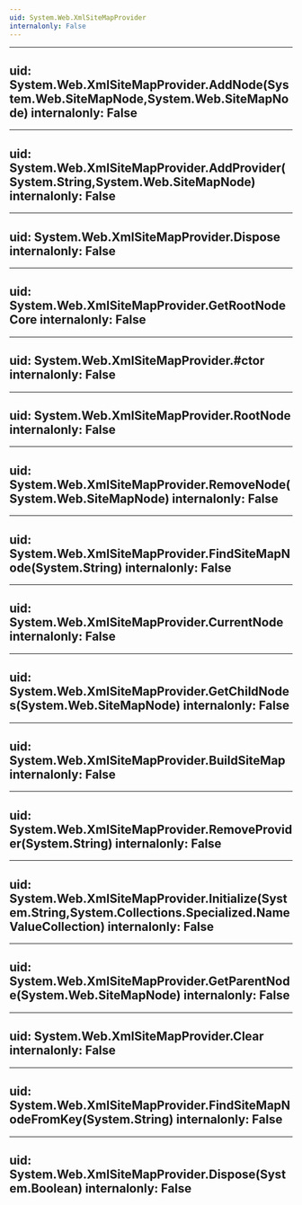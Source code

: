 ```yaml
---
uid: System.Web.XmlSiteMapProvider
internalonly: False
---
```


---
uid: System.Web.XmlSiteMapProvider.AddNode(System.Web.SiteMapNode,System.Web.SiteMapNode)
internalonly: False
---

---
uid: System.Web.XmlSiteMapProvider.AddProvider(System.String,System.Web.SiteMapNode)
internalonly: False
---

---
uid: System.Web.XmlSiteMapProvider.Dispose
internalonly: False
---

---
uid: System.Web.XmlSiteMapProvider.GetRootNodeCore
internalonly: False
---

---
uid: System.Web.XmlSiteMapProvider.#ctor
internalonly: False
---

---
uid: System.Web.XmlSiteMapProvider.RootNode
internalonly: False
---

---
uid: System.Web.XmlSiteMapProvider.RemoveNode(System.Web.SiteMapNode)
internalonly: False
---

---
uid: System.Web.XmlSiteMapProvider.FindSiteMapNode(System.String)
internalonly: False
---

---
uid: System.Web.XmlSiteMapProvider.CurrentNode
internalonly: False
---

---
uid: System.Web.XmlSiteMapProvider.GetChildNodes(System.Web.SiteMapNode)
internalonly: False
---

---
uid: System.Web.XmlSiteMapProvider.BuildSiteMap
internalonly: False
---

---
uid: System.Web.XmlSiteMapProvider.RemoveProvider(System.String)
internalonly: False
---

---
uid: System.Web.XmlSiteMapProvider.Initialize(System.String,System.Collections.Specialized.NameValueCollection)
internalonly: False
---

---
uid: System.Web.XmlSiteMapProvider.GetParentNode(System.Web.SiteMapNode)
internalonly: False
---

---
uid: System.Web.XmlSiteMapProvider.Clear
internalonly: False
---

---
uid: System.Web.XmlSiteMapProvider.FindSiteMapNodeFromKey(System.String)
internalonly: False
---

---
uid: System.Web.XmlSiteMapProvider.Dispose(System.Boolean)
internalonly: False
---
